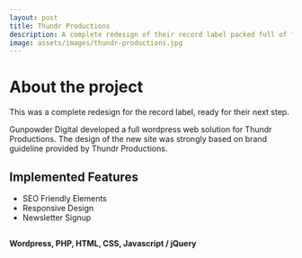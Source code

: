 ```yaml
---
layout: post
title: Thundr Productions
description: A complete redesign of their record label packed full of functionality from artists, event listings and store access.
image: assets/images/thundr-productions.jpg
---
```


<h1>About the project</h1>

<p>This was a complete redesign for the record label, ready for their next step.</p>

<p>Gunpowder Digital developed a full wordpress web solution for Thundr Productions. The design of the new site was strongly based on brand guideline provided by Thundr Productions.</p>

<h2>Implemented Features</h2>

<ul>
    <li>SEO Friendly Elements</li>
    <li>Responsive Design</li>
    <li>Newsletter Signup</li>
</ul>

<h2></h2>

<p><strong>Wordpress, PHP, HTML, CSS, Javascript / jQuery</strong></p>
